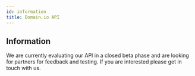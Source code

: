 ```yaml
---
id: information
title: Domain.io API
---
```


## Information

We are currently evaluating our API in a closed beta phase and are looking for partners for feedback and testing. If you are interested please get in touch with us.
